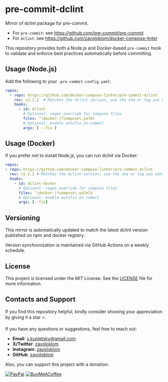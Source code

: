 # pre-commit-dclint

Mirror of dclint package for pre-commit.

- For `pre-commit`: see https://github.com/pre-commit/pre-commit
- For `dclint`: see https://github.com/zavoloklom/docker-compose-linter

This repository provides both a Node.js and Docker-based `pre-commit` hook to validate and enforce best practices
automatically before committing.

## Usage (Node.js)

Add the following to your `.pre-commit-config.yaml`:

```yaml
repos:
  - repo: https://github.com/docker-compose-linter/pre-commit-dclint
    rev: v2.2.2  # Matches the dclint version, use the sha or tag you want to point at
    hooks:
      - id: dclint
        # Optional: regex override for compose files
        files: ^(docker-)?compose\.ya?ml
        # Optional: enable autofix on commit
        args: [ --fix ]  
```

## Usage (Docker)

If you prefer not to install Node.js, you can run dclint via Docker:

```yaml
repos:
- repo: https://github.com/docker-compose-linter/pre-commit-dclint
  rev: v2.2.2 # Matches the dclint version, use the sha or tag you want to point at
  hooks:
    - id: dclint-docker
      # Optional: regex override for compose files
      files: ^(docker-)?compose\.ya?ml$
      # Optional: enable autofix on commit
      args: [--fix]
```

## Versioning

This mirror is automatically updated to match the latest dclint version published on npm and docker registry.

Version synchronization is maintained via GitHub Actions on a weekly schedule.

## License

This project is licensed under the MIT License. See the [LICENSE](./LICENSE) file for more information.

## Contacts and Support

If you find this repository helpful, kindly consider showing your appreciation by giving it a star ⭐.

If you have any questions or suggestions, feel free to reach out:

- **Email**: [s.kupletsky@gmail.com](mailto:s.kupletsky@gmail.com)
- **Х/Twitter**: [zavoloklom](https://x.com/zavoloklom)
- **Instagram**: [zavoloklom](https://www.instagram.com/zavoloklom/)
- **GitHub**: [zavoloklom](https://github.com/zavoloklom)

Also, you can support this project with a donation:

[![PayPal](https://img.shields.io/badge/PayPal-00457C?style=for-the-badge&logo=paypal&logoColor=white)](https://www.paypal.com/donate/?hosted_button_id=ZKLT8EJ4KWA6L)
[![BuyMeACoffee](https://img.shields.io/badge/Buy%20Me%20a%20Coffee-ffdd00?style=for-the-badge&logo=buy-me-a-coffee&logoColor=black)](https://www.buymeacoffee.com/zavoloklom)

